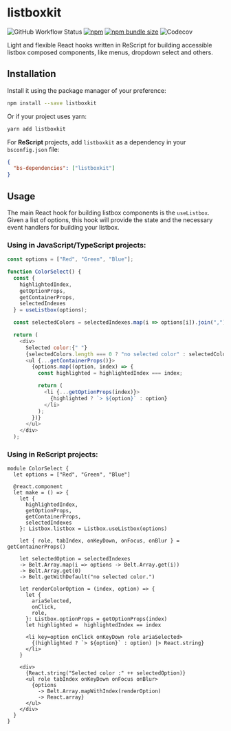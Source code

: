 # listboxkit

![GitHub Workflow Status](https://img.shields.io/github/workflow/status/brnrdog/listbox/Release?style=flat-square)
[![npm](https://img.shields.io/npm/v/listboxkit?style=flat-square)](https://www.npmjs.com/package/listboxkit)
[![npm bundle size](https://img.shields.io/bundlephobia/min/listboxkit?style=flat-square)](https://bundlephobia.com/result?p=listboxkit)
![Codecov](https://img.shields.io/codecov/c/github/brnrdog/listboxkit?style=flat-square)

Light and flexible React hooks written in ReScript for building accessible listbox composed components, like menus, dropdown select and others.

## Installation

Install it using the package manager of your preference:

```bash
npm install --save listboxkit
```

Or if your project uses yarn:

```bash
yarn add listboxkit
```

For **ReScript** projects, add `listboxkit` as a dependency in your `bsconfig.json` file:

```json
{
  "bs-dependencies": ["listboxkit"]
}
```

## Usage

The main React hook for building listbox components is the `useListbox`. Given a list of options, this hook will provide the state and the necessary event handlers for building your listbox.

### Using in JavaScript/TypeScript projects:

```js
const options = ["Red", "Green", "Blue"];

function ColorSelect() {
  const {
    highlightedIndex,
    getOptionProps,
    getContainerProps,
    selectedIndexes
  } = useListbox(options);

  const selectedColors = selectedIndexes.map(i => options[i]).join(",")

  return (
    <div>
      Selected color:{" "}
      {selectedColors.length === 0 ? "no selected color" : selectedColors}.
      <ul {...getContainerProps()}>
        {options.map((option, index) => {
          const highlighted = highlightedIndex === index;

          return (
            <li {...getOptionProps(index)}>
              {highlighted ? `> ${option}` : option}
            </li>
          );
        })}
      </ul>
    </div>
  );
```

### Using in ReScript projects:

```rescript
module ColorSelect {
  let options = ["Red", "Green", "Blue"]

  @react.component
  let make = () => {
    let {
      highlightedIndex,
      getOptionProps,
      getContainerProps,
      selectedIndexes
    }: Listbox.listbox = Listbox.useListbox(options)

    let { role, tabIndex, onKeyDown, onFocus, onBlur } = getContainerProps()

    let selectedOption = selectedIndexes
    -> Belt.Array.map(i => options -> Belt.Array.get(i))
    -> Belt.Array.get(0)
    -> Belt.getWithDefault("no selected color.")

    let renderColorOption = (index, option) => {
      let {
        ariaSelected,
        onClick,
        role,
      }: Listbox.optionProps = getOptionProps(index)
      let highlighted =  highlightedIndex == index

      <li key=option onClick onKeyDown role ariaSelected>
        {(highlighted ? `> ${option}` : option) |> React.string}
      </li>
    }

    <div>
      {React.string("Selected color :" ++ selectedOption)}
      <ul role tabIndex onKeyDown onFocus onBlur>
        {options
          -> Belt.Array.mapWithIndex(renderOption)
          -> React.array}
      </ul>
    </div>
  }
}
```
